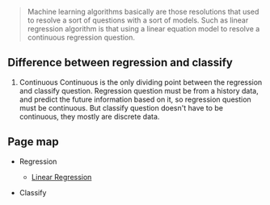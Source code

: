 
> Machine learning algorithms basically are those resolutions that used to resolve a sort of questions
> with a sort of models. Such as linear regression algorithm is that using a linear equation model to resolve
> a continuous regression question. 

## Difference between regression and classify

1. Continuous
Continuous is the only dividing point between the regression and classify question. Regression question must be
from a history data, and predict the future information based on it, so regression question must be continuous.
But classify question doesn't have to be continuous, they mostly are discrete data.


## Page map

- Regression
        
    - [Linear Regression](/ml/supervised/regression/linear_regression.md)

- Classify